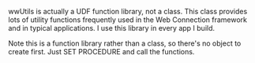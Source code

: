 ﻿wwUtils is actually a UDF function library, not a class. This class provides lots of utility functions frequently used in the Web Connection framework and in typical applications. I use this library in every app I build.

Note this is a function library rather than  a class, so there's no object to create first. Just SET PROCEDURE and call the functions.
